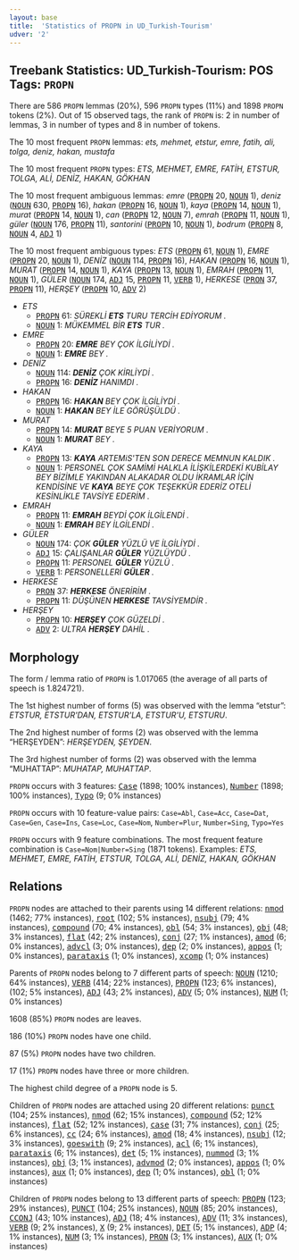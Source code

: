 ```yaml
---
layout: base
title:  'Statistics of PROPN in UD_Turkish-Tourism'
udver: '2'
---
```


## Treebank Statistics: UD_Turkish-Tourism: POS Tags: `PROPN`

There are 586 `PROPN` lemmas (20%), 596 `PROPN` types (11%) and 1898 `PROPN` tokens (2%).
Out of 15 observed tags, the rank of `PROPN` is: 2 in number of lemmas, 3 in number of types and 8 in number of tokens.

The 10 most frequent `PROPN` lemmas: <em>ets, mehmet, etstur, emre, fatih, ali, tolga, deniz, hakan, mustafa</em>

The 10 most frequent `PROPN` types:  <em>ETS, MEHMET, EMRE, FATİH, ETSTUR, TOLGA, ALİ, DENİZ, HAKAN, GÖKHAN</em>

The 10 most frequent ambiguous lemmas: <em>emre</em> (<tt><a href="tr_tourism-pos-PROPN.html">PROPN</a></tt> 20, <tt><a href="tr_tourism-pos-NOUN.html">NOUN</a></tt> 1), <em>deniz</em> (<tt><a href="tr_tourism-pos-NOUN.html">NOUN</a></tt> 630, <tt><a href="tr_tourism-pos-PROPN.html">PROPN</a></tt> 16), <em>hakan</em> (<tt><a href="tr_tourism-pos-PROPN.html">PROPN</a></tt> 16, <tt><a href="tr_tourism-pos-NOUN.html">NOUN</a></tt> 1), <em>kaya</em> (<tt><a href="tr_tourism-pos-PROPN.html">PROPN</a></tt> 14, <tt><a href="tr_tourism-pos-NOUN.html">NOUN</a></tt> 1), <em>murat</em> (<tt><a href="tr_tourism-pos-PROPN.html">PROPN</a></tt> 14, <tt><a href="tr_tourism-pos-NOUN.html">NOUN</a></tt> 1), <em>can</em> (<tt><a href="tr_tourism-pos-PROPN.html">PROPN</a></tt> 12, <tt><a href="tr_tourism-pos-NOUN.html">NOUN</a></tt> 7), <em>emrah</em> (<tt><a href="tr_tourism-pos-PROPN.html">PROPN</a></tt> 11, <tt><a href="tr_tourism-pos-NOUN.html">NOUN</a></tt> 1), <em>güler</em> (<tt><a href="tr_tourism-pos-NOUN.html">NOUN</a></tt> 176, <tt><a href="tr_tourism-pos-PROPN.html">PROPN</a></tt> 11), <em>santorini</em> (<tt><a href="tr_tourism-pos-PROPN.html">PROPN</a></tt> 10, <tt><a href="tr_tourism-pos-NOUN.html">NOUN</a></tt> 1), <em>bodrum</em> (<tt><a href="tr_tourism-pos-PROPN.html">PROPN</a></tt> 8, <tt><a href="tr_tourism-pos-NOUN.html">NOUN</a></tt> 4, <tt><a href="tr_tourism-pos-ADJ.html">ADJ</a></tt> 1)

The 10 most frequent ambiguous types:  <em>ETS</em> (<tt><a href="tr_tourism-pos-PROPN.html">PROPN</a></tt> 61, <tt><a href="tr_tourism-pos-NOUN.html">NOUN</a></tt> 1), <em>EMRE</em> (<tt><a href="tr_tourism-pos-PROPN.html">PROPN</a></tt> 20, <tt><a href="tr_tourism-pos-NOUN.html">NOUN</a></tt> 1), <em>DENİZ</em> (<tt><a href="tr_tourism-pos-NOUN.html">NOUN</a></tt> 114, <tt><a href="tr_tourism-pos-PROPN.html">PROPN</a></tt> 16), <em>HAKAN</em> (<tt><a href="tr_tourism-pos-PROPN.html">PROPN</a></tt> 16, <tt><a href="tr_tourism-pos-NOUN.html">NOUN</a></tt> 1), <em>MURAT</em> (<tt><a href="tr_tourism-pos-PROPN.html">PROPN</a></tt> 14, <tt><a href="tr_tourism-pos-NOUN.html">NOUN</a></tt> 1), <em>KAYA</em> (<tt><a href="tr_tourism-pos-PROPN.html">PROPN</a></tt> 13, <tt><a href="tr_tourism-pos-NOUN.html">NOUN</a></tt> 1), <em>EMRAH</em> (<tt><a href="tr_tourism-pos-PROPN.html">PROPN</a></tt> 11, <tt><a href="tr_tourism-pos-NOUN.html">NOUN</a></tt> 1), <em>GÜLER</em> (<tt><a href="tr_tourism-pos-NOUN.html">NOUN</a></tt> 174, <tt><a href="tr_tourism-pos-ADJ.html">ADJ</a></tt> 15, <tt><a href="tr_tourism-pos-PROPN.html">PROPN</a></tt> 11, <tt><a href="tr_tourism-pos-VERB.html">VERB</a></tt> 1), <em>HERKESE</em> (<tt><a href="tr_tourism-pos-PRON.html">PRON</a></tt> 37, <tt><a href="tr_tourism-pos-PROPN.html">PROPN</a></tt> 11), <em>HERŞEY</em> (<tt><a href="tr_tourism-pos-PROPN.html">PROPN</a></tt> 10, <tt><a href="tr_tourism-pos-ADV.html">ADV</a></tt> 2)


* <em>ETS</em>
  * <tt><a href="tr_tourism-pos-PROPN.html">PROPN</a></tt> 61: <em>SÜREKLİ <b>ETS</b> TURU TERCİH EDİYORUM .</em>
  * <tt><a href="tr_tourism-pos-NOUN.html">NOUN</a></tt> 1: <em>MÜKEMMEL BİR <b>ETS</b> TUR .</em>
* <em>EMRE</em>
  * <tt><a href="tr_tourism-pos-PROPN.html">PROPN</a></tt> 20: <em><b>EMRE</b> BEY ÇOK İLGİLİYDİ .</em>
  * <tt><a href="tr_tourism-pos-NOUN.html">NOUN</a></tt> 1: <em><b>EMRE</b> BEY .</em>
* <em>DENİZ</em>
  * <tt><a href="tr_tourism-pos-NOUN.html">NOUN</a></tt> 114: <em><b>DENİZ</b> ÇOK KİRLİYDİ .</em>
  * <tt><a href="tr_tourism-pos-PROPN.html">PROPN</a></tt> 16: <em><b>DENİZ</b> HANIMDI .</em>
* <em>HAKAN</em>
  * <tt><a href="tr_tourism-pos-PROPN.html">PROPN</a></tt> 16: <em><b>HAKAN</b> BEY ÇOK İLGİLİYDİ .</em>
  * <tt><a href="tr_tourism-pos-NOUN.html">NOUN</a></tt> 1: <em><b>HAKAN</b> BEY İLE GÖRÜŞÜLDÜ .</em>
* <em>MURAT</em>
  * <tt><a href="tr_tourism-pos-PROPN.html">PROPN</a></tt> 14: <em><b>MURAT</b> BEYE 5 PUAN VERİYORUM .</em>
  * <tt><a href="tr_tourism-pos-NOUN.html">NOUN</a></tt> 1: <em><b>MURAT</b> BEY .</em>
* <em>KAYA</em>
  * <tt><a href="tr_tourism-pos-PROPN.html">PROPN</a></tt> 13: <em><b>KAYA</b> ARTEMiS'TEN SON DERECE MEMNUN KALDIK .</em>
  * <tt><a href="tr_tourism-pos-NOUN.html">NOUN</a></tt> 1: <em>PERSONEL ÇOK SAMİMİ HALKLA İLİŞKİLERDEKİ KUBİLAY BEY BİZİMLE YAKINDAN ALAKADAR OLDU İKRAMLAR İÇİN KENDİSİNE VE <b>KAYA</b> BEYE ÇOK TEŞEKKÜR EDERİZ OTELİ KESİNLİKLE TAVSİYE EDERİM .</em>
* <em>EMRAH</em>
  * <tt><a href="tr_tourism-pos-PROPN.html">PROPN</a></tt> 11: <em><b>EMRAH</b> BEYDİ ÇOK İLGİLENDİ .</em>
  * <tt><a href="tr_tourism-pos-NOUN.html">NOUN</a></tt> 1: <em><b>EMRAH</b> BEY İLGİLENDİ .</em>
* <em>GÜLER</em>
  * <tt><a href="tr_tourism-pos-NOUN.html">NOUN</a></tt> 174: <em>ÇOK <b>GÜLER</b> YÜZLÜ VE İLGİLİYDİ .</em>
  * <tt><a href="tr_tourism-pos-ADJ.html">ADJ</a></tt> 15: <em>ÇALIŞANLAR <b>GÜLER</b> YÜZLÜYDÜ .</em>
  * <tt><a href="tr_tourism-pos-PROPN.html">PROPN</a></tt> 11: <em>PERSONEL <b>GÜLER</b> YÜZLÜ .</em>
  * <tt><a href="tr_tourism-pos-VERB.html">VERB</a></tt> 1: <em>PERSONELLERİ <b>GÜLER</b> .</em>
* <em>HERKESE</em>
  * <tt><a href="tr_tourism-pos-PRON.html">PRON</a></tt> 37: <em><b>HERKESE</b> ÖNERİRİM .</em>
  * <tt><a href="tr_tourism-pos-PROPN.html">PROPN</a></tt> 11: <em>DÜŞÜNEN <b>HERKESE</b> TAVSİYEMDİR .</em>
* <em>HERŞEY</em>
  * <tt><a href="tr_tourism-pos-PROPN.html">PROPN</a></tt> 10: <em><b>HERŞEY</b> ÇOK GÜZELDİ .</em>
  * <tt><a href="tr_tourism-pos-ADV.html">ADV</a></tt> 2: <em>ULTRA <b>HERŞEY</b> DAHİL .</em>

## Morphology

The form / lemma ratio of `PROPN` is 1.017065 (the average of all parts of speech is 1.824721).

The 1st highest number of forms (5) was observed with the lemma “etstur”: <em>ETSTUR, ETSTUR'DAN, ETSTUR'LA, ETSTUR'U, ETSTURU</em>.

The 2nd highest number of forms (2) was observed with the lemma “HERŞEYDEN”: <em>HERŞEYDEN, ŞEYDEN</em>.

The 3rd highest number of forms (2) was observed with the lemma “MUHATTAP”: <em>MUHATAP, MUHATTAP</em>.

`PROPN` occurs with 3 features: <tt><a href="tr_tourism-feat-Case.html">Case</a></tt> (1898; 100% instances), <tt><a href="tr_tourism-feat-Number.html">Number</a></tt> (1898; 100% instances), <tt><a href="tr_tourism-feat-Typo.html">Typo</a></tt> (9; 0% instances)

`PROPN` occurs with 10 feature-value pairs: `Case=Abl`, `Case=Acc`, `Case=Dat`, `Case=Gen`, `Case=Ins`, `Case=Loc`, `Case=Nom`, `Number=Plur`, `Number=Sing`, `Typo=Yes`

`PROPN` occurs with 9 feature combinations.
The most frequent feature combination is `Case=Nom|Number=Sing` (1871 tokens).
Examples: <em>ETS, MEHMET, EMRE, FATİH, ETSTUR, TOLGA, ALİ, DENİZ, HAKAN, GÖKHAN</em>


## Relations

`PROPN` nodes are attached to their parents using 14 different relations: <tt><a href="tr_tourism-dep-nmod.html">nmod</a></tt> (1462; 77% instances), <tt><a href="tr_tourism-dep-root.html">root</a></tt> (102; 5% instances), <tt><a href="tr_tourism-dep-nsubj.html">nsubj</a></tt> (79; 4% instances), <tt><a href="tr_tourism-dep-compound.html">compound</a></tt> (70; 4% instances), <tt><a href="tr_tourism-dep-obl.html">obl</a></tt> (54; 3% instances), <tt><a href="tr_tourism-dep-obj.html">obj</a></tt> (48; 3% instances), <tt><a href="tr_tourism-dep-flat.html">flat</a></tt> (42; 2% instances), <tt><a href="tr_tourism-dep-conj.html">conj</a></tt> (27; 1% instances), <tt><a href="tr_tourism-dep-amod.html">amod</a></tt> (6; 0% instances), <tt><a href="tr_tourism-dep-advcl.html">advcl</a></tt> (3; 0% instances), <tt><a href="tr_tourism-dep-dep.html">dep</a></tt> (2; 0% instances), <tt><a href="tr_tourism-dep-appos.html">appos</a></tt> (1; 0% instances), <tt><a href="tr_tourism-dep-parataxis.html">parataxis</a></tt> (1; 0% instances), <tt><a href="tr_tourism-dep-xcomp.html">xcomp</a></tt> (1; 0% instances)

Parents of `PROPN` nodes belong to 7 different parts of speech: <tt><a href="tr_tourism-pos-NOUN.html">NOUN</a></tt> (1210; 64% instances), <tt><a href="tr_tourism-pos-VERB.html">VERB</a></tt> (414; 22% instances), <tt><a href="tr_tourism-pos-PROPN.html">PROPN</a></tt> (123; 6% instances),  (102; 5% instances), <tt><a href="tr_tourism-pos-ADJ.html">ADJ</a></tt> (43; 2% instances), <tt><a href="tr_tourism-pos-ADV.html">ADV</a></tt> (5; 0% instances), <tt><a href="tr_tourism-pos-NUM.html">NUM</a></tt> (1; 0% instances)

1608 (85%) `PROPN` nodes are leaves.

186 (10%) `PROPN` nodes have one child.

87 (5%) `PROPN` nodes have two children.

17 (1%) `PROPN` nodes have three or more children.

The highest child degree of a `PROPN` node is 5.

Children of `PROPN` nodes are attached using 20 different relations: <tt><a href="tr_tourism-dep-punct.html">punct</a></tt> (104; 25% instances), <tt><a href="tr_tourism-dep-nmod.html">nmod</a></tt> (62; 15% instances), <tt><a href="tr_tourism-dep-compound.html">compound</a></tt> (52; 12% instances), <tt><a href="tr_tourism-dep-flat.html">flat</a></tt> (52; 12% instances), <tt><a href="tr_tourism-dep-case.html">case</a></tt> (31; 7% instances), <tt><a href="tr_tourism-dep-conj.html">conj</a></tt> (25; 6% instances), <tt><a href="tr_tourism-dep-cc.html">cc</a></tt> (24; 6% instances), <tt><a href="tr_tourism-dep-amod.html">amod</a></tt> (18; 4% instances), <tt><a href="tr_tourism-dep-nsubj.html">nsubj</a></tt> (12; 3% instances), <tt><a href="tr_tourism-dep-goeswith.html">goeswith</a></tt> (9; 2% instances), <tt><a href="tr_tourism-dep-acl.html">acl</a></tt> (6; 1% instances), <tt><a href="tr_tourism-dep-parataxis.html">parataxis</a></tt> (6; 1% instances), <tt><a href="tr_tourism-dep-det.html">det</a></tt> (5; 1% instances), <tt><a href="tr_tourism-dep-nummod.html">nummod</a></tt> (3; 1% instances), <tt><a href="tr_tourism-dep-obj.html">obj</a></tt> (3; 1% instances), <tt><a href="tr_tourism-dep-advmod.html">advmod</a></tt> (2; 0% instances), <tt><a href="tr_tourism-dep-appos.html">appos</a></tt> (1; 0% instances), <tt><a href="tr_tourism-dep-aux.html">aux</a></tt> (1; 0% instances), <tt><a href="tr_tourism-dep-dep.html">dep</a></tt> (1; 0% instances), <tt><a href="tr_tourism-dep-obl.html">obl</a></tt> (1; 0% instances)

Children of `PROPN` nodes belong to 13 different parts of speech: <tt><a href="tr_tourism-pos-PROPN.html">PROPN</a></tt> (123; 29% instances), <tt><a href="tr_tourism-pos-PUNCT.html">PUNCT</a></tt> (104; 25% instances), <tt><a href="tr_tourism-pos-NOUN.html">NOUN</a></tt> (85; 20% instances), <tt><a href="tr_tourism-pos-CCONJ.html">CCONJ</a></tt> (43; 10% instances), <tt><a href="tr_tourism-pos-ADJ.html">ADJ</a></tt> (18; 4% instances), <tt><a href="tr_tourism-pos-ADV.html">ADV</a></tt> (11; 3% instances), <tt><a href="tr_tourism-pos-VERB.html">VERB</a></tt> (9; 2% instances), <tt><a href="tr_tourism-pos-X.html">X</a></tt> (9; 2% instances), <tt><a href="tr_tourism-pos-DET.html">DET</a></tt> (5; 1% instances), <tt><a href="tr_tourism-pos-ADP.html">ADP</a></tt> (4; 1% instances), <tt><a href="tr_tourism-pos-NUM.html">NUM</a></tt> (3; 1% instances), <tt><a href="tr_tourism-pos-PRON.html">PRON</a></tt> (3; 1% instances), <tt><a href="tr_tourism-pos-AUX.html">AUX</a></tt> (1; 0% instances)

